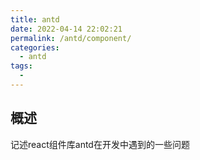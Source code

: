 ```yaml
---
title: antd
date: 2022-04-14 22:02:21
permalink: /antd/component/
categories:
  - antd
tags:
  - 
---
```


<TimeToRead />

## 概述

记述react组件库antd在开发中遇到的一些问题
